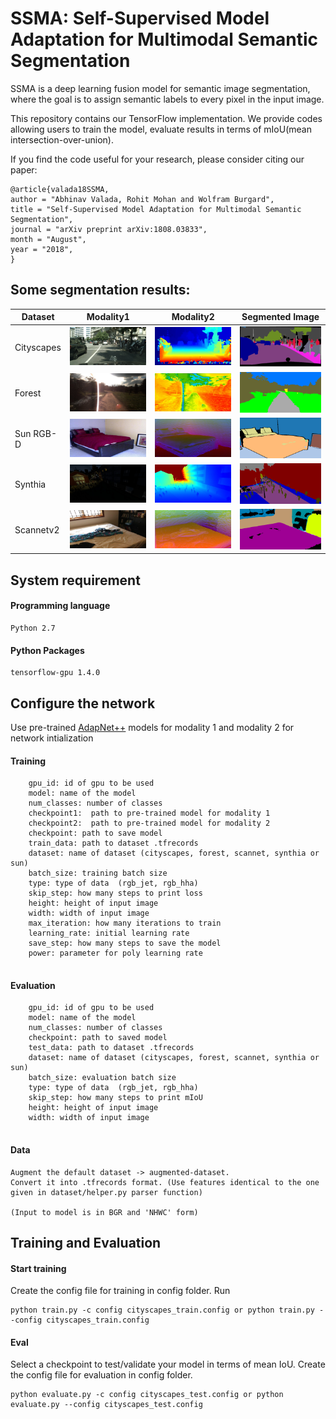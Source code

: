 # SSMA:  Self-Supervised Model Adaptation for Multimodal Semantic Segmentation
SSMA is a deep learning fusion model for semantic image segmentation, where the goal is to assign semantic labels to every
pixel in the input image. 

This repository contains our TensorFlow implementation. We provide codes allowing users to train the model, evaluate
results in terms of mIoU(mean intersection-over-union). 

If you find the code useful for your research, please consider citing our paper:
```
@article{valada18SSMA,
author = "Abhinav Valada, Rohit Mohan and Wolfram Burgard",
title = "Self-Supervised Model Adaptation for Multimodal Semantic Segmentation",
journal = "arXiv preprint arXiv:1808.03833",
month = "August",
year = "2018",
}
```

## Some segmentation results:

| Dataset       | Modality1     |Modality2    | Segmented Image|
| ------------- | ------------- |-------------|-------------   |
| Cityscapes    |<img src="images/city1.jpg" width=400> | <img src="images/city1_jet.jpg" width=400> | <img src="images/city1_fusion.png" width=400>|
| Forest  | <img src="images/forest2.jpg" width=400>  | <img src="images/forest2_evi.jpg" width=400>  |<img src="images/forest2_fusion.png" width=400> |
| Sun RGB-D  | <img src="images/sun1.jpg" width=400>  |<img src="images/sun1_hha.jpg" width=400>  | <img src="images/sun1_fusion.png" width=400>|
| Synthia  | <img src="images/synthia2.jpg" width=400>  |<img src="images/synthia2_jet.jpg" width=400>  | <img src="images/synthia2_fusion.png" width=400> |
| Scannetv2  | <img src="images/scannet1.jpg" width=400>  |<img src="images/scannet1_hha.jpg" width=400>  |<img src="images/scannet1_fusion.png" width=400> |


## System requirement

#### Programming language
```
Python 2.7
```
#### Python Packages
```
tensorflow-gpu 1.4.0
```
## Configure the network

Use pre-trained [AdapNet++](https://github.com/DeepSceneSeg/AdapNet-pp) models for modality 1 and modality 2 for network intialization

#### Training
```
    gpu_id: id of gpu to be used
    model: name of the model
    num_classes: number of classes
    checkpoint1:  path to pre-trained model for modality 1
    checkpoint2:  path to pre-trained model for modality 2
    checkpoint: path to save model
    train_data: path to dataset .tfrecords
    dataset: name of dataset (cityscapes, forest, scannet, synthia or sun)
    batch_size: training batch size
    type: type of data  (rgb_jet, rgb_hha)
    skip_step: how many steps to print loss 
    height: height of input image
    width: width of input image
    max_iteration: how many iterations to train
    learning_rate: initial learning rate
    save_step: how many steps to save the model
    power: parameter for poly learning rate
    
```
#### Evaluation
```
    gpu_id: id of gpu to be used
    model: name of the model
    num_classes: number of classes
    checkpoint: path to saved model
    test_data: path to dataset .tfrecords
    dataset: name of dataset (cityscapes, forest, scannet, synthia or sun)
    batch_size: evaluation batch size
    type: type of data  (rgb_jet, rgb_hha)
    skip_step: how many steps to print mIoU
    height: height of input image
    width: width of input image
    
```
#### Data
```
Augment the default dataset -> augmented-dataset.
Convert it into .tfrecords format. (Use features identical to the one given in dataset/helper.py parser function)
             
(Input to model is in BGR and 'NHWC' form)

```
## Training and Evaluation

#### Start training
Create the config file for training in config folder.
Run
```
python train.py -c config cityscapes_train.config or python train.py --config cityscapes_train.config

```

#### Eval

Select a checkpoint to test/validate your model in terms of mean IoU.
Create the config file for evaluation in config folder.

```
python evaluate.py -c config cityscapes_test.config or python evaluate.py --config cityscapes_test.config
```

